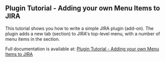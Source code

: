 ## Plugin Tutorial - Adding your own Menu Items to JIRA

This tutorial shows you how to write a simple JIRA plugin (add-on). The plugin adds a new tab (section) to JIRA's top-level menu, with a number of menu items in the section.

Full documentation is available at: [Plugin Tutorial - Adding your own Menu Items to JIRA](https://developer.atlassian.com/display/JIRADEV/Plugin+Tutorial+-+Adding+your+own+Menu+Items+to+JIRA)